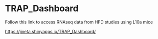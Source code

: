 # TRAP_Dashboard
Follow this link to access RNAseq data from HFD studies using L10a mice


https://jineta.shinyapps.io/TRAP_Dashboard/
